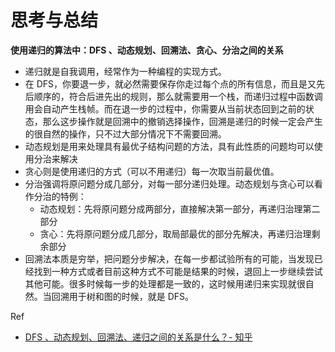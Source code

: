 # 思考与总结



**使用递归的算法中：DFS 、动态规划、回溯法、贪心、分治之间的关系**

- 递归就是自我调用，经常作为一种编程的实现方式。
- 在 DFS，你要退一步，就必然需要保存你走过每个点的所有信息，而且是又先后顺序的，符合后进先出的规则，那么就需要用一个栈，而递归过程中函数调用会自动产生栈帧。而在退一步的过程中，你需要从当前状态回到之前的状态，那么这步操作就是回溯中的撤销选择操作，回溯是递归的时候一定会产生的很自然的操作，只不过大部分情况下不需要回溯。
- 动态规划是用来处理具有最优子结构问题的方法，具有此性质的问题均可以使用分治来解决
- 贪心则是使用递归的方式（可以不用递归）每一次取当前最优值。
- 分治强调将原问题分成几部分，对每一部分递归处理。动态规划与贪心可以看作分治的特例：
  - 动态规划：先将原问题分成两部分，直接解决第一部分，再递归治理第二部分
  - 贪心：先将原问题分成几部分，取局部最优的部分先解决，再递归治理剩余部分
- 回溯法本质是穷举，把问题分步解决，在每一步都试验所有的可能，当发现已经找到一种方式或者目前这种方式不可能是结果的时候，退回上一步继续尝试其他可能。很多时候每一步的处理都是一致的，这时候用递归来实现就很自然。当回溯用于树和图的时候，就是 DFS。

Ref

- [DFS 、动态规划、回溯法、递归之间的关系是什么？- 知乎](https://www.zhihu.com/question/266403334)